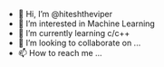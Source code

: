 - 👋 Hi, I’m @hiteshtheviper
- 👀 I’m interested in Machine Learning
- 🌱 I’m currently learning c/c++
- 💞️ I’m looking to collaborate on ...
- 📫 How to reach me ...

<!---
hiteshtheviper/hiteshtheviper is a ✨ special ✨ repository because its `README.md` (this file) appears on your GitHub profile.
You can click the Preview link to take a look at your changes.
--->
